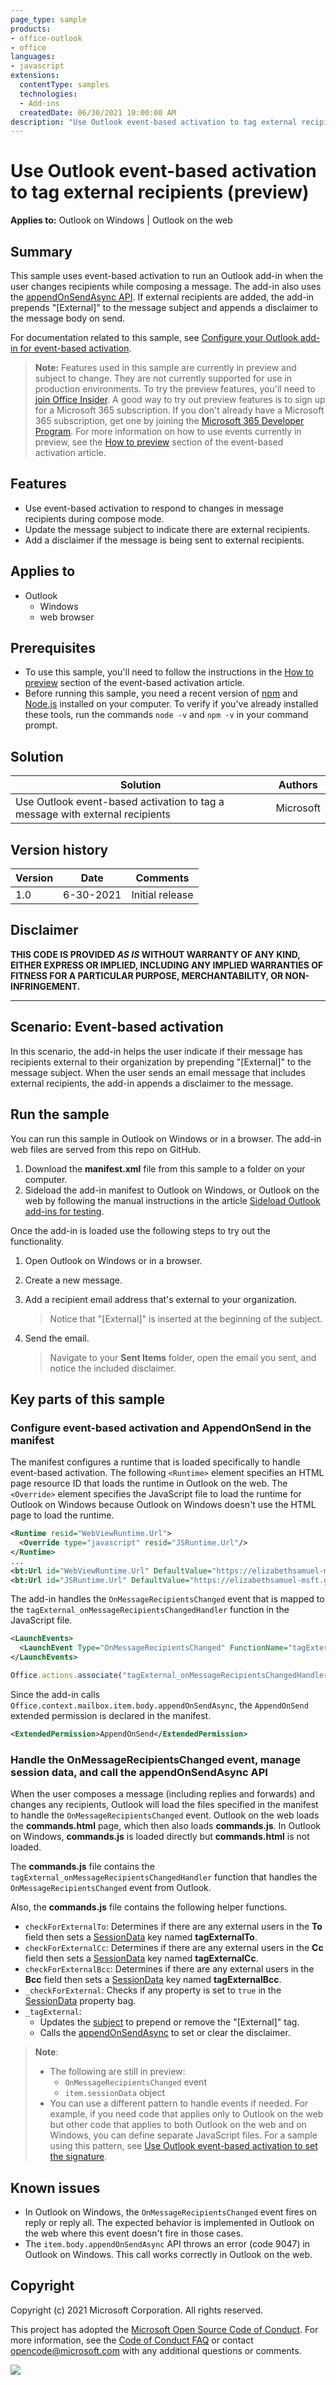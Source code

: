 ```yaml
---
page_type: sample
products:
- office-outlook
- office
languages:
- javascript
extensions:
  contentType: samples
  technologies:
  - Add-ins
  createdDate: 06/30/2021 10:00:00 AM
description: "Use Outlook event-based activation to tag external recipients."
---
```


# Use Outlook event-based activation to tag external recipients (preview)

**Applies to:** Outlook on Windows | Outlook on the web

## Summary

This sample uses event-based activation to run an Outlook add-in when the user changes recipients while composing a message. The add-in also uses the [appendOnSendAsync API](https://docs.microsoft.com/javascript/api/outlook/office.body?view=outlook-js-preview#appendOnSendAsync_data__options__callback_). If external recipients are added, the add-in prepends "[External]" to the message subject and appends a disclaimer to the message body on send.

For documentation related to this sample, see [Configure your Outlook add-in for event-based activation](https://docs.microsoft.com/office/dev/add-ins/outlook/autolaunch).

> **Note:** Features used in this sample are currently in preview and subject to change. They are not currently supported for use in production environments. To try the preview features, you'll need to [join Office Insider](https://insider.office.com/join). A good way to try out preview features is to sign up for a Microsoft 365 subscription. If you don't already have a Microsoft 365 subscription, get one by joining the [Microsoft 365 Developer Program](https://developer.microsoft.com/office/dev-program). For more information on how to use events currently in preview, see the [How to preview](https://docs.microsoft.com/office/dev/add-ins/outlook/autolaunch#how-to-preview) section of the event-based activation article.

## Features

- Use event-based activation to respond to changes in message recipients during compose mode.
- Update the message subject to indicate there are external recipients.
- Add a disclaimer if the message is being sent to external recipients.

## Applies to

- Outlook
  - Windows
  - web browser

## Prerequisites

- To use this sample, you'll need to follow the instructions in the [How to preview](https://docs.microsoft.com/office/dev/add-ins/outlook/autolaunch#how-to-preview) section of the event-based activation article.
- Before running this sample, you need a recent version of [npm](https://www.npmjs.com/get-npm) and [Node.js](https://nodejs.org/) installed on your computer. To verify if you've already installed these tools, run the commands `node -v` and `npm -v` in your command prompt.

## Solution

| Solution | Authors |
|---------|----------|
| Use Outlook event-based activation to tag a message with external recipients | Microsoft |

## Version history

Version  | Date | Comments
|---------|------|---------|
| 1.0 | 6-30-2021 | Initial release |

## Disclaimer

**THIS CODE IS PROVIDED *AS IS* WITHOUT WARRANTY OF ANY KIND, EITHER EXPRESS OR IMPLIED, INCLUDING ANY IMPLIED WARRANTIES OF FITNESS FOR A PARTICULAR PURPOSE, MERCHANTABILITY, OR NON-INFRINGEMENT.**

----------

## Scenario: Event-based activation

In this scenario, the add-in helps the user indicate if their message has recipients external to their organization by prepending "[External]" to the message subject. When the user sends an email message that includes external recipients, the add-in appends a disclaimer to the message.

## Run the sample

You can run this sample in Outlook on Windows or in a browser. The add-in web files are served from this repo on GitHub.

1. Download the **manifest.xml** file from this sample to a folder on your computer.
1. Sideload the add-in manifest to Outlook on Windows, or Outlook on the web by following the manual instructions in the article [Sideload Outlook add-ins for testing](https://docs.microsoft.com/office/dev/add-ins/outlook/sideload-outlook-add-ins-for-testing).

Once the add-in is loaded use the following steps to try out the functionality.

1. Open Outlook on Windows or in a browser.
1. Create a new message.
1. Add a recipient email address that's external to your organization.

    > Notice that "[External]" is inserted at the beginning of the subject.

1. Send the email.

    > Navigate to your **Sent Items** folder, open the email you sent, and notice the included disclaimer.

## Key parts of this sample

### Configure event-based activation and AppendOnSend in the manifest

The manifest configures a runtime that is loaded specifically to handle event-based activation. The following `<Runtime>` element specifies an HTML page resource ID that loads the runtime in Outlook on the web. The `<Override>` element specifies the JavaScript file to load the runtime for Outlook on Windows because Outlook on Windows doesn't use the HTML page to load the runtime.

```xml
<Runtime resid="WebViewRuntime.Url">
  <Override type="javascript" resid="JSRuntime.Url"/>
</Runtime>
...
<bt:Url id="WebViewRuntime.Url" DefaultValue="https://elizabethsamuel-msft.github.io/PnP-OfficeAddins/Samples/outlook-tag-external/src/commands.html" />
<bt:Url id="JSRuntime.Url" DefaultValue="https://elizabethsamuel-msft.github.io/PnP-OfficeAddins/Samples/outlook-tag-external/src/commands/commands.js" />
```

The add-in handles the `OnMessageRecipientsChanged` event that is mapped to the `tagExternal_onMessageRecipientsChangedHandler` function in the JavaScript file.

```xml
<LaunchEvents>
  <LaunchEvent Type="OnMessageRecipientsChanged" FunctionName="tagExternal_onMessageRecipientsChangedHandler" />
</LaunchEvents>
```

```js
Office.actions.associate("tagExternal_onMessageRecipientsChangedHandler", tagExternal_onMessageRecipientsChangedHandler);
```

Since the add-in calls `Office.context.mailbox.item.body.appendOnSendAsync`, the `AppendOnSend` extended permission is declared in the manifest.

```xml
<ExtendedPermission>AppendOnSend</ExtendedPermission>
```

### Handle the OnMessageRecipientsChanged event, manage session data, and call the appendOnSendAsync API

When the user composes a message (including replies and forwards) and changes any recipients, Outlook will load the files specified in the manifest to handle the `OnMessageRecipientsChanged` event. Outlook on the web loads the **commands.html** page, which then also loads **commands.js**. In Outlook on Windows, **commands.js** is loaded directly but **commands.html** is not loaded.

The **commands.js** file contains the `tagExternal_onMessageRecipientsChangedHandler` function that handles the `OnMessageRecipientsChanged` event from Outlook.

Also, the **commands.js** file contains the following helper functions.

- `checkForExternalTo`: Determines if there are any external users in the **To** field then sets a [SessionData](https://docs.microsoft.com/javascript/api/outlook/office.messagecompose?view=outlook-js-preview#sessionData) key named **tagExternalTo**.
- `checkForExternalCc`: Determines if there are any external users in the **Cc** field then sets a [SessionData](https://docs.microsoft.com/javascript/api/outlook/office.messagecompose?view=outlook-js-preview#sessionData) key named **tagExternalCc**.
- `checkForExternalBcc`: Determines if there are any external users in the **Bcc** field then sets a [SessionData](https://docs.microsoft.com/javascript/api/outlook/office.messagecompose?view=outlook-js-preview#sessionData) key named **tagExternalBcc**.
- `_checkForExternal`: Checks if any property is set to `true` in the [SessionData](https://docs.microsoft.com/javascript/api/outlook/office.messagecompose?view=outlook-js-preview#sessionData) property bag.
- `_tagExternal`:
  - Updates the [subject](https://docs.microsoft.com/javascript/api/outlook/office.messagecompose?view=outlook-js-preview#subject) to prepend or remove the "[External]" tag.
  - Calls the [appendOnSendAsync](https://docs.microsoft.com/javascript/api/outlook/office.body?view=outlook-js-preview#appendOnSendAsync_data__options__callback_) to set or clear the disclaimer.

> **Note**:
>
> - The following are still in preview:
>   - `OnMessageRecipientsChanged` event
>   - `item.sessionData` object
> - You can use a different pattern to handle events if needed. For example, if you need code that applies only to Outlook on the web but other code that applies to both Outlook on the web and on Windows, you can define separate JavaScript files. For a sample using this pattern, see [Use Outlook event-based activation to set the signature](https://github.com/OfficeDev/PnP-OfficeAddins/tree/main/Samples/outlook-set-signature).

## Known issues

- In Outlook on Windows, the `OnMessageRecipientsChanged` event fires on reply or reply all. The expected behavior is implemented in Outlook on the web where this event doesn't fire in those cases.
- The `item.body.appendOnSendAsync` API throws an error (code 9047) in Outlook on Windows. This call works correctly in Outlook on the web.

## Copyright

Copyright (c) 2021 Microsoft Corporation. All rights reserved.

This project has adopted the [Microsoft Open Source Code of Conduct](https://opensource.microsoft.com/codeofconduct/). For more information, see the [Code of Conduct FAQ](https://opensource.microsoft.com/codeofconduct/faq/) or contact [opencode@microsoft.com](mailto:opencode@microsoft.com) with any additional questions or comments.

<img src="https://telemetry.sharepointpnp.com/pnp-officeaddins/samples/outlook-autorun-tag-external" />

